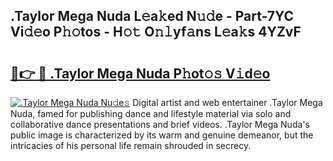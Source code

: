 ## .Taylor Mega Nuda L𝚎a𝚔ed N𝚞𝚍e - Part-7YC Vi𝚍𝚎o P𝚑𝚘tos - H𝚘𝚝 O𝚗𝚕yf𝚊ns L𝚎a𝚔s 4YZvF

# <h2><a href="http://kfcfn2.oniu.top/?m=.Taylor+Mega+Nuda">🔗👉 🔴 .Taylor Mega Nuda P𝚑ot𝚘𝚜 V𝚒d𝚎o</a></h2>

[![.Taylor Mega Nuda Nu𝚍e𝚜](https://i.imgur.com/0qMVB7G.gif)](http://kfcfn2.oniu.top/?m=.Taylor+Mega+Nuda)
Digital artist and web entertainer .Taylor Mega Nuda, famed for publishing dance and lifestyle material via solo and collaborative dance presentations and brief videos. .Taylor Mega Nuda's public image is characterized by its warm and genuine demeanor, but the intricacies of his personal life remain shrouded in secrecy.  
